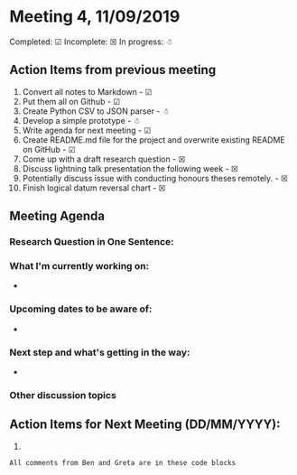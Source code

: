 # Meeting 4, 11/09/2019

Completed: &#9745;
Incomplete: &#9746;
In progress: &#9731;

## Action Items from previous meeting
1. Convert all notes to Markdown - &#9745;
2. Put them all on Github - &#9745;
4. Create Python CSV to JSON parser - &#9731;
5. Develop a simple prototype - &#9731;
6. Write agenda for next meeting - &#9745;
7. Create README.md file for the project and overwrite existing README on GitHub - &#9745;
8. Come up with a draft research question - &#9746;
9. Discuss lightning talk presentation the following week - &#9746;
10. Potentially discuss issue with conducting honours theses remotely. - &#9746;
11. Finish logical datum reversal chart - &#9746;


## Meeting Agenda

### Research Question in One Sentence:

### What I'm currently working on:
*

### Upcoming dates to be aware of:
*

### Next step and what's getting in the way:
*

### Other discussion topics

## Action Items for Next Meeting (DD/MM/YYYY):
1. 



``` All comments from Ben and Greta are in these code blocks ```
